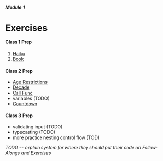 ##### Module 1

# Exercises

#### Class 1 Prep
1. [Haiku](./haiku)
2. [Book](./book)

#### Class 2 Prep
* [Age Restrictions](./age-restrictions)
* [Decade](./decade)
* [Call Func](./call-func)
* variables (TODO)
* [Countdown](./countdown)

#### Class 3 Prep
* validating input (TODO)
* typecasting (TODO)
* more practice nesting control flow (TOD)

*TODO -- explain system for where they should put their code on Follow-Alongs and Exercises*
